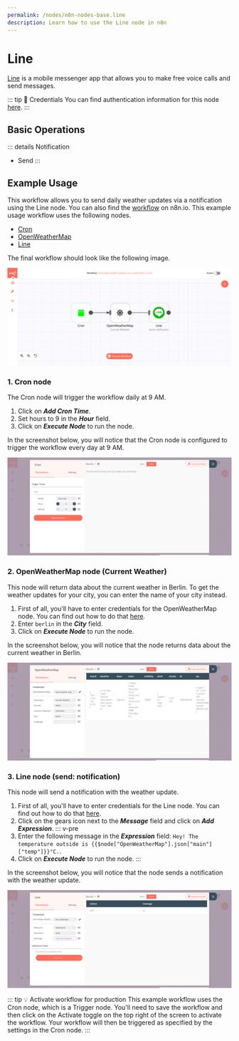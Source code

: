 ```yaml
---
permalink: /nodes/n8n-nodes-base.line
description: Learn how to use the Line node in n8n
---
```


# Line

[Line](https://line.me/en/) is a mobile messenger app that allows you to make free voice calls and send messages.

::: tip 🔑 Credentials
You can find authentication information for this node [here](../../../credentials/Line/README.md).
:::

## Basic Operations

::: details Notification
- Send
:::

## Example Usage

This workflow allows you to send daily weather updates via a notification using the Line node. You can also find the [workflow](https://n8n.io/workflows/773) on n8n.io. This example usage workflow uses the following nodes.
- [Cron](../../core-nodes/Cron/README.md)
- [OpenWeatherMap](../../nodes/OpenWeatherMap/README.md)
- [Line]()

The final workflow should look like the following image.

![A workflow with the Line node](./workflow.png)

### 1. Cron node

The Cron node will trigger the workflow daily at 9 AM.

1. Click on ***Add Cron Time***.
2. Set hours to 9 in the ***Hour*** field.
3. Click on ***Execute Node*** to run the node.

In the screenshot below, you will notice that the Cron node is configured to trigger the workflow every day at 9 AM.

![Using the Cron node to trigger the workflow daily at 9 am](./Cron_node.png)

### 2. OpenWeatherMap node (Current Weather)

This node will return data about the current weather in Berlin. To get the weather updates for your city, you can enter the name of your city instead.

1. First of all, you'll have to enter credentials for the OpenWeatherMap node. You can find out how to do that [here](../../../credentials/OpenWeatherMap/README.md).
2. Enter `berlin` in the ***City*** field.
3. Click on ***Execute Node*** to run the node.

In the screenshot below, you will notice that the node returns data about the current weather in Berlin.

![Using the OpenWeatherMap node to get weather updates for Berlin](./OpenWeatherMap_node.png)

### 3. Line node (send: notification)

This node will send a notification with the weather update.

1. First of all, you'll have to enter credentials for the Line node. You can find out how to do that [here](../../../credentials/Line/README.md).
2. Click on the gears icon next to the ***Message*** field and click on ***Add Expression***.
::: v-pre
3. Enter the following message in the ***Expression*** field: `Hey! The temperature outside is {{$node["OpenWeatherMap"].json["main"]["temp"]}}°C.`.
4. Click on ***Execute Node*** to run the node.
:::

In the screenshot below, you will notice that the node sends a notification with the weather update.

![Using the Line node to send weather updates via a notification](./Line_node.png)

::: tip 💡 Activate workflow for production
This example workflow uses the Cron node, which is a Trigger node. You'll need to save the workflow and then click on the Activate toggle on the top right of the screen to activate the workflow. Your workflow will then be triggered as specified by the settings in the Cron node.
:::
